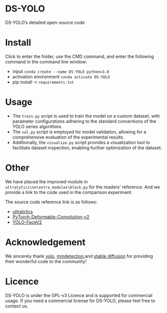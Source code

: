 # DS-YOLO
DS-YOLO’s detailed open-source code 
# Install
Click to enter the folder, use the CMD command, and enter the following command in the command line window:

- input `conda create --name DS-YOLO python=3.8`
- activation environment  `conda activate DS-YOLO`
- pip install -r `requirements.txt`

# Usage

- The `train.py` script is used to train the model on a custom dataset, with parameter configurations adhering to the standard conventions of the YOLO series algorithms.
- The `val.py` script is employed for model validation, allowing for a comprehensive evaluation of the experimental results.
- Additionally, the `visualize.py` script provides a visualization tool to facilitate dataset inspection, enabling further optimization of the dataset.

# Other

We have placed the improved module in `ultralytics\nn\extra_modules\block.py` for the readers' reference.
And we provide a link to the code used in the comparison experiment.

The source code reference link is as follows:

- [ultralytics](https://github.com/ultralytics/ultralytics)
- [PyTorch-Deformable-Convolution-v2](https://github.com/developer0hye/PyTorch-Deformable-Convolution-v2)
- [YOLO-FaceV2](https://github.com/Krasjet-Yu/YOLO-FaceV2)

# Acknowledgement
We sincerely thank [yolo](https://github.com/ultralytics/ultralytics), [mmdetection](https://github.com/open-mmlab/mmdetection),and [stable diffusion](https://github.com/AUTOMATIC1111/stable-diffusion-webui)
 for providing their wonderful code to the community!

# Licence

DS-YOLO is under the GPL-v3 Licence and is supported for commercial usage. If you need a commercial license for DS-YOLO, please feel free to contact us.
